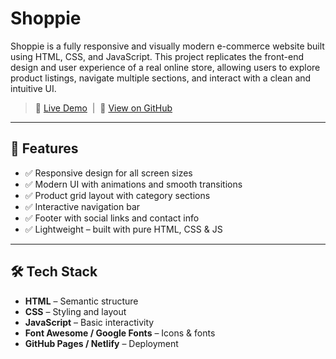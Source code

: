 # Shoppie
Shoppie is a fully responsive and visually modern e-commerce website built using HTML, CSS, and JavaScript. This project replicates the front-end design and user experience of a real online store, allowing users to explore product listings, navigate multiple sections, and interact with a clean and intuitive UI.



> 🔗 [Live Demo](https://Ragini035.github.io/shoppie-ecommerce-clone/) &nbsp;|&nbsp; 📁 [View on GitHub](https://github.com/yourusername/shoppie-ecommerce-clone)

---

## 🧾 Features

- ✅ Responsive design for all screen sizes
- ✅ Modern UI with animations and smooth transitions
- ✅ Product grid layout with category sections
- ✅ Interactive navigation bar
- ✅ Footer with social links and contact info
- ✅ Lightweight – built with pure HTML, CSS & JS

---

## 🛠️ Tech Stack

- **HTML** – Semantic structure
- **CSS** – Styling and layout
- **JavaScript** – Basic interactivity
- **Font Awesome / Google Fonts** – Icons & fonts
- **GitHub Pages / Netlify** – Deployment
